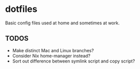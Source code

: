 # dotfiles
Basic config files used at home and sometimes at work. 

## TODOS
* Make distinct Mac and Linux branches?
* Consider Nix home-manager instead?
* Sort out difference between symlink script and copy script?
